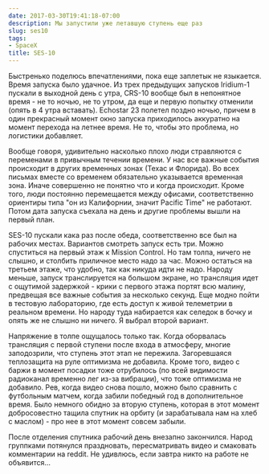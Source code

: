 ```yaml
---
date: 2017-03-30T19:41:18-07:00
description: Мы запустили уже летавшую ступень еще раз
slug: ses10
tags:
- SpaceX
title: SES-10
---
```


Быстренько поделюсь впечатлениями, пока еще заплетык не языкается. Время запуска
было удачное. Из трех предыдущих запусков Iridium-1 пускали в выходной день с
утра, CRS-10 вообще был в непонятное время - не то ночью, не то утром, да еще и
первую попытку отменили (опять в 4 утра вставать). Echostar 23 полетел поздно
ночью, причем в один прекрасный момент окно запуска приходилось аккуратно на
момент перехода на летнее время. Не то, чтобы это проблема, но логистики
добавляет.

<!--more-->
Вообще говоря, удивительно насколько плохо люди стравляются с переменами в
привычным течении времени. У нас все важные события происходит в других
временных зонах (Техас и Флорида). Во всех письмах вместе со временем
обязательно указывается временная зона. Иначе совершенно не понятно что и когда
происходит. Кроме того, люди постоянно перемещается между офисами,
соответственно ориентиры типа "он из Калифорнии, значит Pacific Time" не
работают. Потом дата запуска съехала на день и другие проблемы вышли на первый
план.

SES-10 пускали кака раз после обеда, соответственно все был на рабочих местах.
Вариантов смотреть запуск есть три. Можно спуститься на первый этаж к Mission
Control. Но там толпа, ничего не слышно, и столбить приличное место надо за час.
Можно остаться на третьем этаже, что удобно, так как никуда идти не надо. Народу
меньше, запуск транслируется на большом экране, но трансляция идет с ощутимой
задержкой - крики с первого этажа портят всю малину, предвещая все важные
события за несколько секунд. Еще модно пойти в тестовую лабораторию, где есть
доступ к живой телеметрии в реальном времени. Но народу туда набирается как
селедок в бочку и опять же не слышно ни ничего. Я выбрал второй вариант.

Напряжение в толпе ощущалось только так. Когда оборвалась трансляция с первой
ступени после входа в атмосферу, многие заподозрили, что ступень этот этап не
пережила. Загоревшаяся теплозащита на руле оптимизма не добавила. Кроме того,
видео с баржи в момент посадки тоже отрубилось (по всей видимости радиоканал
временно лег из-за вибрации), что тоже оптимизма не добавило. Рев, когда видео
снова пошло, можно было сравнить с футбольным матчем, когда забили победный год
в дополнительное время. Было немного обидно за вторую ступень, которая в этот
момент добросовестно тащила спутник на орбиту (и зарабатывала нам на хлеб с
маслом) - про нее в этот момент совсем забыли.

После отделения спутника рабочий день внезапно закончился. Народ группками
потянулся праздновать, пересматривать видео и смаковать комментарии на reddit.
Не удивлюсь, если завтра никто на работе не объявится...
